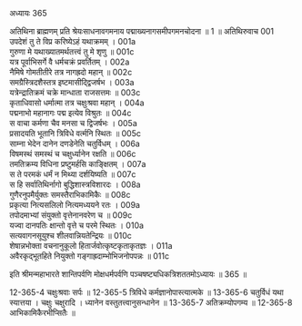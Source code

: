 अध्यायः 365

अतिथिना ब्राह्मणम् प्रति श्रेयःसाधनावगमनाय पद्माख्यनागसमीपगमनचोदना ॥ 1 ॥
अतिथिरुवाच 	001  
उपदेशं तु ते विप्र करिष्येऽहं यथाक्रमम् ।	001a  
गुरुणा मे यथाख्यातमर्थतत्त्वं तु मे शृणु ॥	001c  
यत्र पूर्वाभिसर्गे वै धर्मचक्रं प्रवर्तितम् ।	002a  
नैमिषे गोमतीतीरे तत्र नागह्रदो महान् ॥	002c  
समग्रैस्त्रिदशैस्तत्र इष्टमासीद्द्विजर्षभ ।	003a  
यत्रेन्द्रातिक्रमं चक्रे मान्धाता राजसत्तमः ॥	003c  
कृताधिवासो धर्मात्मा तत्र चक्षुःश्रवा महान् ।	004a  
पद्मनाभो महानागः पद्म इत्येव विश्रुतः ॥	004c  
स वाचा कर्मणा चैव मनसा च द्विजर्षभः ।	005a  
प्रसादयति भूतानि त्रिविधे वर्त्मनि स्थितः ॥	005c  
साम्ना भेदेन दानेन दणडेनेति चतुर्विधम् ।	006a  
विषमस्थं समस्थं च चक्षुर्ध्यानेन रक्षति ॥	006c  
तमतिक्रम्य विधिना प्रष्टुमर्हसि काङ्क्षितम् ।	007a  
स ते परमकं धर्मं न मिथ्या दर्शयिष्यति ॥	007c  
स हि सर्वातिथिर्नागो बुद्धिशास्त्रविशारदः ।	008a  
गुणैरनुपमैर्युक्तः समस्तैराभिकामिकैः ॥	008c  
प्रकृत्या नित्यसलिलो नित्यमध्ययने रतः ।	009a  
तपोदमाभ्यां संयुक्तो वृत्तेनानवरेण च ॥	009c  
यज्वा दानपतिः क्षान्तो वृत्ते च परमे स्थितः ।	010a  
सत्यवागनसूयुश्च शीलवान्नियतेन्द्रियः ॥	010c  
शेषान्नभोक्ता वचनानुकूलो हितार्जवोत्कृष्टकृताकृतज्ञः ।	011a  
अवैरकृद्भूतहिते नियुक्तो गङ्गाह्रदाम्भोभिजनोपपन्नः ॥ 	011c  

इति श्रीमन्महाभारते शान्तिपर्वणि मोक्षधर्मपर्वणि पञ्चषष्ट्यधिकत्रिशततमोऽध्यायः ॥ 365 ॥

12-365-4 चक्षुःश्रवाः सर्पः ॥ 12-365-5 त्रिविधे कर्मज्ञानोपास्त्यात्मके ॥ 13-365-6 चतुर्विधं यथा स्यात्तया । चक्षुः चक्षुरादि । ध्यानेन वस्तुतत्त्वानुसन्धानेन ॥ 13-365-7 अतिक्रम्योपगम्य ॥ 12-365-8 आभिकामिकैरभीप्सितैः ॥

